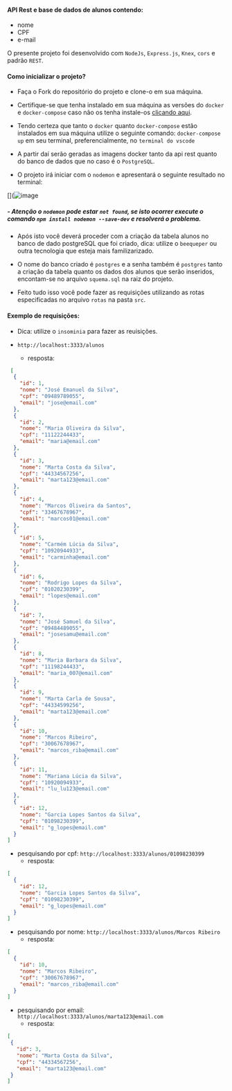 #### API Rest e base de dados de alunos contendo: 
- nome 
- CPF
- e-mail

O presente projeto foi desenvolvido com `NodeJs`, `Express.js`, `Knex`, `cors` e padrão `REST`.

#### Como inicializar o projeto?

- Faça o Fork do repositório do projeto e clone-o em sua máquina.

- Certifique-se que tenha instalado em sua máquina as versões do `docker` e `docker-compose` caso não os tenha instale-os [clicando aqui](https://docs.docker.com/desktop/windows/install/).
- Tendo certeza que tanto o `docker` quanto `docker-compose` estão instalados em sua máquina utilize o seguinte comando: `docker-compose up` em seu terminal, preferencialmente, no `terminal do vscode`

- A partir daí serão geradas as imagens docker tanto da api rest quanto do banco de dados que no caso é o `PostgreSQL`.

- O projeto irá iniciar com o `nodemon` e apresentará o seguinte resultado no terminal:

[](![image](https://user-images.githubusercontent.com/83438974/158681850-8873d389-9842-4a1f-836b-362cc882cb32.png)

##### - Atenção o `nodemon` pode estar `not found`, se isto ocorrer execute o comando `npm install nodemon --save-dev` e resolverá o problema.

- Após isto você deverá proceder com a criação da tabela alunos no banco de dado postgreSQL que foi criado, dica: utilize o `beequeper` ou outra tecnologia que esteja mais familizarizado.

- O nome do banco criado é `postgres` e a senha também é `postgres` tanto a criação da tabela quanto os dados dos alunos que serão inseridos, encontam-se no arquivo `squema.sql` na raiz do projeto.

- Feito tudo isso você pode fazer as requisições utilizando as rotas especificadas no arquivo `rotas` na pasta `src`.

#### Exemplo de requisições:

- Dica: utilize o `insominia` para fazer as reuisições.

- `http://localhost:3333/alunos`
    - resposta:
```json 
 [
  {
    "id": 1,
    "nome": "José Emanuel da Silva",
    "cpf": "09489789055",
    "email": "jose@email.com"
  },
  {
    "id": 2,
    "nome": "Maria Oliveira da Silva",
    "cpf": "11122244433",
    "email": "maria@email.com"
  },
  {
    "id": 3,
    "nome": "Marta Costa da Silva",
    "cpf": "44334567256",
    "email": "marta123@email.com"
  },
  {
    "id": 4,
    "nome": "Marcos Oliveira da Santos",
    "cpf": "33467678967",
    "email": "marcos01@email.com"
  },
  {
    "id": 5,
    "nome": "Carmém Lúcia da Silva",
    "cpf": "10920944933",
    "email": "carminha@email.com"
  },
  {
    "id": 6,
    "nome": "Rodrigo Lopes da Silva",
    "cpf": "01020230399",
    "email": "lopes@email.com"
  },
  {
    "id": 7,
    "nome": "José Samuel da Silva",
    "cpf": "09484489055",
    "email": "josesamu@email.com"
  },
  {
    "id": 8,
    "nome": "Maria Barbara da Silva",
    "cpf": "11198244433",
    "email": "maria_007@email.com"
  },
  {
    "id": 9,
    "nome": "Marta Carla de Sousa",
    "cpf": "44334599256",
    "email": "marta123@email.com"
  },
  {
    "id": 10,
    "nome": "Marcos Ribeiro",
    "cpf": "30067678967",
    "email": "marcos_riba@email.com"
  },
  {
    "id": 11,
    "nome": "Mariana Lúcia da Silva",
    "cpf": "10920094933",
    "email": "lu_lu123@email.com"
  },
  {
    "id": 12,
    "nome": "Garcia Lopes Santos da Silva",
    "cpf": "01098230399",
    "email": "g_lopes@email.com"
  }
]
```

- pesquisando por cpf: `http://localhost:3333/alunos/01098230399`
    - resposta:
```json
[
  {
    "id": 12,
    "nome": "Garcia Lopes Santos da Silva",
    "cpf": "01098230399",
    "email": "g_lopes@email.com"
  }
]
```
- pesquisando por nome: `http://localhost:3333/alunos/Marcos Ribeiro`
    - resposta:
```json
[
  {
    "id": 10,
    "nome": "Marcos Ribeiro",
    "cpf": "30067678967",
    "email": "marcos_riba@email.com"
  }
]
```

- pesquisando por email: `http://localhost:3333/alunos/marta123@email.com`
    - resposta:
 ```json
 [
  {
    "id": 3,
    "nome": "Marta Costa da Silva",
    "cpf": "44334567256",
    "email": "marta123@email.com"
  }
]
```
